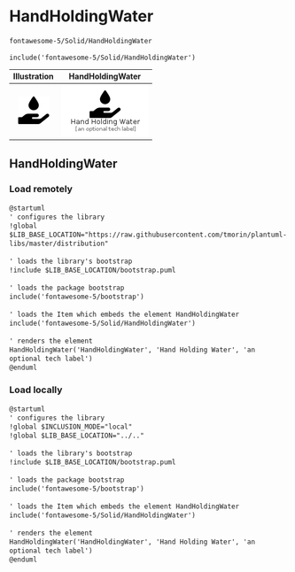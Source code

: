 # HandHoldingWater


```text
fontawesome-5/Solid/HandHoldingWater
```

```text
include('fontawesome-5/Solid/HandHoldingWater')
```



| Illustration | HandHoldingWater |
| :---: | :---: |
| ![illustration for Illustration](../../fontawesome-5/Solid/HandHoldingWater.png) | ![illustration for HandHoldingWater](../../fontawesome-5/Solid/HandHoldingWater.Local.png) |




## HandHoldingWater

### Load remotely
```plantuml
@startuml
' configures the library
!global $LIB_BASE_LOCATION="https://raw.githubusercontent.com/tmorin/plantuml-libs/master/distribution"

' loads the library's bootstrap
!include $LIB_BASE_LOCATION/bootstrap.puml

' loads the package bootstrap
include('fontawesome-5/bootstrap')

' loads the Item which embeds the element HandHoldingWater
include('fontawesome-5/Solid/HandHoldingWater')

' renders the element
HandHoldingWater('HandHoldingWater', 'Hand Holding Water', 'an optional tech label')
@enduml
```

### Load locally
```plantuml
@startuml
' configures the library
!global $INCLUSION_MODE="local"
!global $LIB_BASE_LOCATION="../.."

' loads the library's bootstrap
!include $LIB_BASE_LOCATION/bootstrap.puml

' loads the package bootstrap
include('fontawesome-5/bootstrap')

' loads the Item which embeds the element HandHoldingWater
include('fontawesome-5/Solid/HandHoldingWater')

' renders the element
HandHoldingWater('HandHoldingWater', 'Hand Holding Water', 'an optional tech label')
@enduml
```

